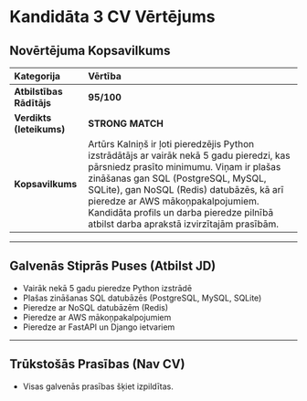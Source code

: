 # Kandidāta 3 CV Vērtējums

## Novērtējuma Kopsavilkums
| Kategorija | Vērtība |
| :--- | :--- |
| **Atbilstības Rādītājs** | **95/100** |
| **Verdikts (Ieteikums)** | **STRONG MATCH** |
| **Kopsavilkums** | Artūrs Kalniņš ir ļoti pieredzējis Python izstrādātājs ar vairāk nekā 5 gadu pieredzi, kas pārsniedz prasīto minimumu. Viņam ir plašas zināšanas gan SQL (PostgreSQL, MySQL, SQLite), gan NoSQL (Redis) datubāzēs, kā arī pieredze ar AWS mākoņpakalpojumiem. Kandidāta profils un darba pieredze pilnībā atbilst darba aprakstā izvirzītajām prasībām. |

---

## Galvenās Stiprās Puses (Atbilst JD)
* Vairāk nekā 5 gadu pieredze Python izstrādē
* Plašas zināšanas SQL datubāzēs (PostgreSQL, MySQL, SQLite)
* Pieredze ar NoSQL datubāzēm (Redis)
* Pieredze ar AWS mākoņpakalpojumiem
* Pieredze ar FastAPI un Django ietvariem

---

## Trūkstošās Prasības (Nav CV)
* Visas galvenās prasības šķiet izpildītas.

